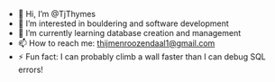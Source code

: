 - 👋 Hi, I’m @TjThymes
- 👀 I’m interested in bouldering and software development
- 🌱 I’m currently learning database creation and management
- 📫 How to reach me: thijmenroozendaal1@gmail.com
- ⚡ Fun fact: I can probably climb a wall faster than I can debug SQL errors!

<!--
TjThymes/TjThymes is my personal development page. Did you get lost on your way here?? :3
--!>

